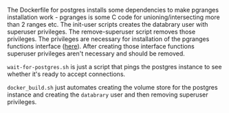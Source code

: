 The Dockerfile for postgres installs some dependencies to make pgranges installation
work - pgranges is some C code for unioning/intersecting more than
2 ranges etc. The init-user scripts creates the databrary user with
superuser privileges. The remove-superuser script removes those privileges.
The privileges are necessary for installation of the pgranges functions
interface ([here](https://github.com/databrary/databrary/blob/go_models/db/schema/master_sql#L357)).
After creating those interface functions superuser privileges aren't necessary
and should be removed.

`wait-for-postgres.sh` is just a script that pings the postgres
instance to see whether it's ready to accept connections.

`docker_build.sh` just automates creating the volume store for the
postgres instance and creating the `databrary` user and then removing
superuser privileges.


